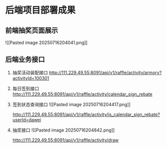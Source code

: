 # 后端项目部署成果

## 前端抽奖页面展示
![[Pasted image 20250716204041.png]]

## 后端业务接口
1. 抽奖活动装配接口
	http://111.229.49.55:8091/api/v1/raffle/activity/armory?activityId=100301
2. 每日签到接口
	http://111.229.49.55:8091/api/v1/raffle/activity/calendar_sign_rebate
	
3. 签到状态查询接口
	![[Pasted image 20250716204417.png]]
	  
	http://111.229.49.55:8091/api/v1/raffle/activity/is_calendar_sign_rebate?userId=dawei

4. 抽奖接口
	![[Pasted image 20250716204842.png]]
	  
	http://111.229.49.55:8091/api/v1/raffle/activity/draw